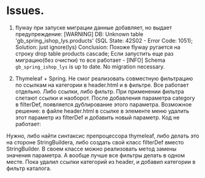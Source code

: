 # Issues.

1. flyway при запуске миграции данные добавляет, но выдает предупреждение:
[WARNING] DB: Unknown table 'gb_spring_ishop_lys.products' (SQL State: 42S02 - Error Code: 1051);
Solution: just ignore(lys)
Conclusion: Похоже flyway ругается на строку drop table products cascade;
Если запустить еще раз миграцию(без очистки) то все работает - 
[INFO] Schema `gb_spring_ishop_lys` is up to date. No migration necessary.

2. Thymeleaf + Spring.
 Не смог реализовать совместную фильтрацию по ссылкам на категории в header.html 
 и в фильтре. Все работает отдельно. Либо ссылки, либо фильтр. При применении фильтра слетают ссылки и наоборот. 
 После добавления параметра category в filterDef, появляется дублирование этого параметра.
 Возможное решение: 
 в файле header.html в ссылке в элементе меню удалить этот параметр из filterDef 
 и добавить новый параметр.
 Код не работает:
                             <!-- does not work -->
 <!--                            <li th:class="${#strings.equals(param.category, category.id) ? 'nav-item nav-pills' : 'nav-item'}">-->
 <!--                                <a th:class="${#strings.equals(param.category, category.id) ? 'nav-link active color-white' : 'nav-link active'}"-->
 <!--                                   th:href="@{'/catalog/all' + ${__${#strings.replace(${filterDef},-->
 <!--                                   'category=' + ${param.category}, 'category=' + ${category.id})}__}}"-->
 <!--                                   th:text="${category.title}"></a>-->
 <!--                            </li>-->
 Нужно, либо найти синтаксис препроцессора thymeleaf, либо делать это на стороне StringBuilderа, 
 либо создать свой класс filterDef вместо StringBuilder.
 В своем классе можно реализовать метод замены значения параметра.
 А вообще лучше все фильтры делать в одном месте. 
 Пока удалил ссылки категорий из header, и добавил категории в фильтр каталога.
  